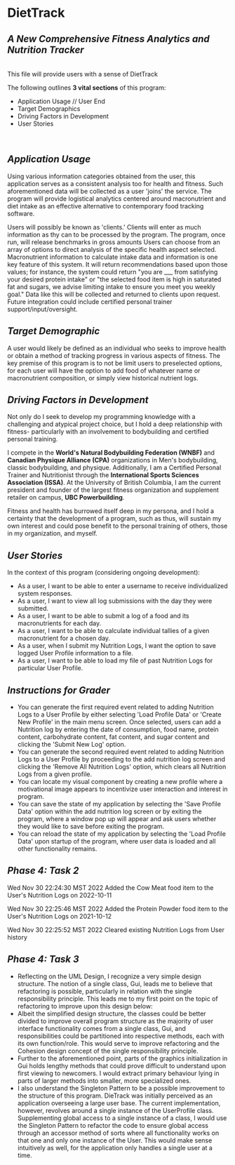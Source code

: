 # DietTrack
## *A New Comprehensive Fitness Analytics and Nutrition Tracker*
 <br />
This file will provide users with a sense of DietTrack 

The following outlines **3 vital sections** of this program:
- Application Usage // User End
- Target Demographics
- Driving Factors in Development
- User Stories

 <br />

## *Application Usage*

Using various information categories obtained from the user, 
this application serves as a consistent analysis too for health and fitness. Such aforementioned data will
be collected as a user 'joins' the service. The program will provide logistical analytics 
centered around macronutrient and diet intake as an effective alternative to contemporary food tracking software.

Users will possibly be known as 'clients.' Clients will enter as much information as thy can to be 
processed by the program. The program, once run, will release benchmarks in gross amounts
Users can choose from an array of options to direct analysis of 
the specific health aspect selected. Macronutrient information to calculate intake data and information is one key
feature of this system. It will return recommendations based upon those values;
for instance, the system could return "you are ___ from satisfying your desired protein intake"
or "the selected food item is high in saturated fat and sugars, 
we advise limiting intake to ensure you meet you weekly goal."
Data like this will be collected and returned to clients upon request.
Future integration could include certified personal trainer support/input/oversight.

## *Target Demographic*

A user would likely be defined as an individual who seeks to improve health or 
obtain a method of tracking progress in various aspects of fitness. The key premise
of this program is to not be limit users to preselected options, for each user will have the option
to add food of whatever name or macronutrient composition, or simply view historical nutrient logs.


## *Driving Factors in Development*

Not only do I seek to develop my programming knowledge with a challenging and 
atypical project choice, but I hold a deep relationship with fitness- particularly with an involvement
to bodybuilding and certified personal training.

I compete in the **World's Natural Bodybuilding Federation (WNBF)** and **Canadian Physique Alliance (CPA)**
organizations in Men's bodybuilding, classic bodybuilding, and physique. 
Additionally, I am a Certified Personal Trainer and Nutritionist through the 
**International Sports Sciences Association (ISSA)**. At the University of British Columbia,
I am the current president and founder of the largest fitness organization and supplement
retailer on campus, **UBC Powerbuilding**.

Fitness and health has burrowed itself deep in my persona, and I hold a certainty that the 
development of a program, such as thus, will sustain my own interest and could pose
benefit to the personal training of others, those in my organization, and myself.


## *User Stories*

In the context of this program (considering ongoing development):
- As a user, I want to be able to enter a username to receive individualized system responses.
- As a user, I want to view all log submissions with the day they were submitted.
- As a user, I want to be able to submit a log of a food and its macronutrients for each day.
- As a user, I want to be able to calculate individual tallies of a given macronutrient for a chosen day.
- As a user, when I submit my Nutrition Logs, I want the option to save logged User Profile information to a file.
- As a user, I want to be able to load my file of past Nutrition Logs for particular User Profile.

## *Instructions for Grader*

- You can generate the first required event related to adding Nutrition Logs to a User Profile by either selecting
'Load Profile Data' or 'Create New Profile' in the main menu screen. Once selected, users can add a Nutrition log by 
entering the date of consumption, food name, protein content, carbohydrate content, fat content, and sugar content 
and clicking the 'Submit New Log' option.
- You can generate the second required event related to adding Nutrition Logs to a User Profile by 
proceeding to the add nutrition log screen and clicking the 'Remove All Nutrition Logs' option, which clears all 
Nutrition Logs from a given profile.
- You can locate my visual component by creating a new profile where a motivational image appears to incentivize user
interaction and interest in program.
- You can save the state of my application by selecting the 'Save Profile Data' option within the add nutrition log
screen or by exiting the program, where a window pop up will appear and ask users whether they would like to save before
exiting the program.
- You can reload the state of my application by selecting the 'Load Profile Data' upon startup of the program, where 
user data is loaded and all other functionality remains.

## *Phase 4: Task 2*

Wed Nov 30 22:24:30 MST 2022
Added the Cow Meat food item to the User's Nutrition Logs on 2022-10-11

Wed Nov 30 22:25:46 MST 2022
Added the Protein Powder food item to the User's Nutrition Logs on 2021-10-12

Wed Nov 30 22:25:52 MST 2022
Cleared existing Nutrition Logs from User history


## *Phase 4: Task 3*
- Reflecting on the UML Design, I recognize a very simple design structure. The notion of a single class, Gui, leads me 
to believe that refactoring is possible, particularly in relation with the single responsibility principle. This
leads me to my first point on the topic of refactoring to improve upon this design below:
- Albeit the simplified design structure, the classes could be better divided to improve overall program structure as
the majority of user interface functionality comes from a single class, Gui, and responsibilities could be partitioned
into respective methods, each with its own function/role. This would serve to improve refactoring and the Cohesion 
design concept of the single responsibility principle.
- Further to the aforementioned point, parts of the graphics initialization in Gui holds lengthy methods that could 
prove difficult to understand upon first viewing to newcomers. I would extract primary behaviour lying in parts of
larger methods into smaller, more specialized ones.
- I also understand the Singleton Pattern to be a possible improvement to the structure of this program.
DieTrack was initially perceived as an application overseeing a large user base. The current implementation, however, 
revolves around a single instance of the UserProfile class. Supplementing global access to a single instance of a class,
I would use the Singleton Pattern to refactor the code to ensure global access through an accessor method of sorts 
where all functionality works on that one and only one instance of the User. This would make sense intuitively as well,
for the application only handles a single user at a time.
  